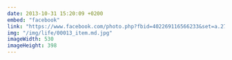 ```yaml
---
date: 2013-10-31 15:20:09 +0200
embed: "facebook"
link: "https://www.facebook.com/photo.php?fbid=402269116566233&set=a.272256412900838.68734.100003494449349&type=3&theater"
img: "/img/life/00013_item.md.jpg"
imageWidth: 530
imageHeight: 398
---
```

